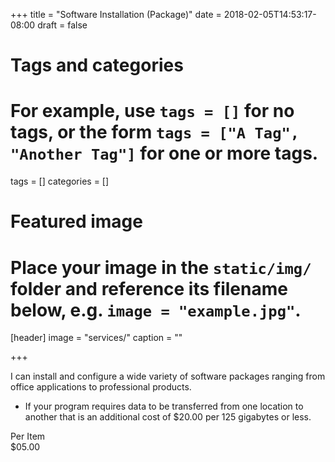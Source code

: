 +++
title = "Software Installation (Package)"
date = 2018-02-05T14:53:17-08:00
draft = false

# Tags and categories
# For example, use `tags = []` for no tags, or the form `tags = ["A Tag", "Another Tag"]` for one or more tags.
tags = []
categories = []

# Featured image
# Place your image in the `static/img/` folder and reference its filename below, e.g. `image = "example.jpg"`.
[header]
image = "services/"
caption = ""

+++
<p>I can install and configure a wide variety of software packages ranging from office applications to professional products.</p>
<ul>
<li>If your program requires data to be transferred from one location to another that is an additional cost of $20.00 per 125 gigabytes or less.</span></li>
</ul>

<div class="service-price-table">
  <div class="price-data-label">Per Item</div>
  <div class="price-data-item">$05.00</div>
</div>
